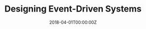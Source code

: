 ---
title: "Designing Event-Driven Systems"
summary: "イベント駆動アーキテクチャを、ストリーム処理というより包括的なアプローチで解決する手法についての本です。イベントの種類やイベント駆動におけるアーキテクチャ概論、CQRSやステートフル処理まで踏み込んで解説しています。 (英語)"
authors:
  - admin
tags:
  - ebook
  - Kafka Core
  - CQRS
  - Stream Processing
date: '2018-04-01T00:00:00Z'
featured: true

links:
url_code: ''
url_pdf: 'https://www.confluent.io/resources/ebook/designing-event-driven-systems/'
url_slides: ''
url_video: ''
---